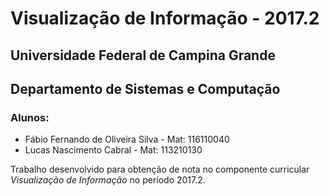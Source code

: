 # Visualização de Informação - 2017.2

## Universidade Federal de Campina Grande
## Departamento de Sistemas e Computação

### Alunos:
* Fábio Fernando de Oliveira Silva - Mat: 116110040
* Lucas Nascimento Cabral - Mat: 113210130

Trabalho desenvolvido para obtenção de nota no componente curricular *Visualização de Informação* no período 2017.2.